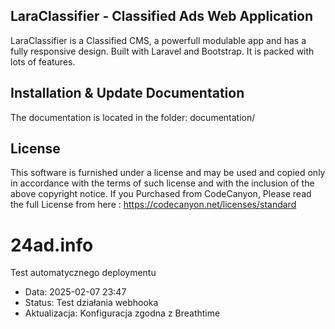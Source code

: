 ## LaraClassifier - Classified Ads Web Application

LaraClassifier is a Classified CMS, a powerfull modulable app and has a fully responsive design. Built with Laravel and Bootstrap. It is packed with lots of features.


## Installation & Update Documentation

The documentation is located in the folder: documentation/


## License

This software is furnished under a license and may be used and copied only in accordance with the terms of such license and with the inclusion of the above copyright notice. If you Purchased from CodeCanyon, Please read the full License from here : https://codecanyon.net/licenses/standard


# 24ad.info

Test automatycznego deploymentu
- Data: 2025-02-07 23:47
- Status: Test działania webhooka
- Aktualizacja: Konfiguracja zgodna z Breathtime
